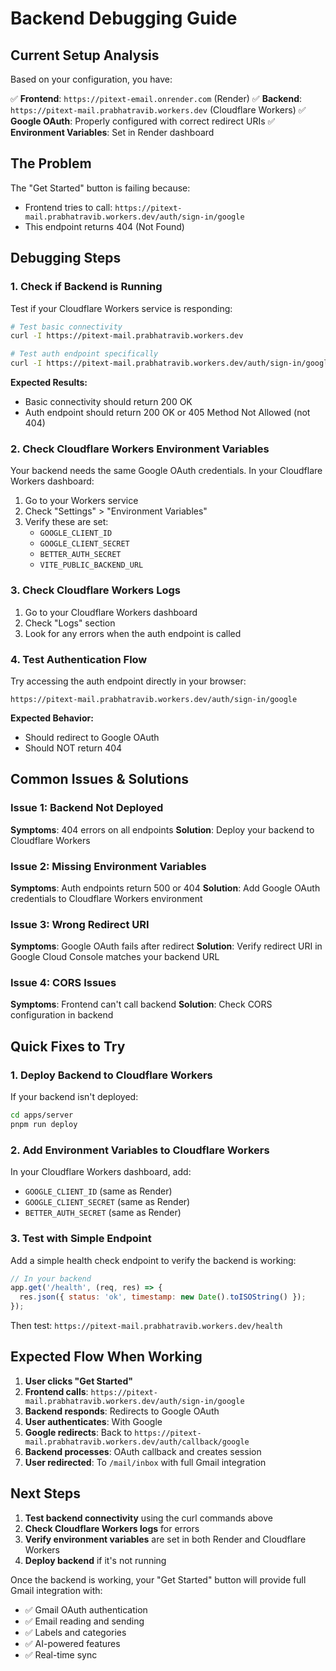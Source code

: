# Backend Debugging Guide

## Current Setup Analysis

Based on your configuration, you have:

✅ **Frontend**: `https://pitext-email.onrender.com` (Render)
✅ **Backend**: `https://pitext-mail.prabhatravib.workers.dev` (Cloudflare Workers)
✅ **Google OAuth**: Properly configured with correct redirect URIs
✅ **Environment Variables**: Set in Render dashboard

## The Problem

The "Get Started" button is failing because:
- Frontend tries to call: `https://pitext-mail.prabhatravib.workers.dev/auth/sign-in/google`
- This endpoint returns 404 (Not Found)

## Debugging Steps

### 1. Check if Backend is Running

Test if your Cloudflare Workers service is responding:

```bash
# Test basic connectivity
curl -I https://pitext-mail.prabhatravib.workers.dev

# Test auth endpoint specifically
curl -I https://pitext-mail.prabhatravib.workers.dev/auth/sign-in/google
```

**Expected Results:**
- Basic connectivity should return 200 OK
- Auth endpoint should return 200 OK or 405 Method Not Allowed (not 404)

### 2. Check Cloudflare Workers Environment Variables

Your backend needs the same Google OAuth credentials. In your Cloudflare Workers dashboard:

1. Go to your Workers service
2. Check "Settings" > "Environment Variables"
3. Verify these are set:
   - `GOOGLE_CLIENT_ID`
   - `GOOGLE_CLIENT_SECRET`
   - `BETTER_AUTH_SECRET`
   - `VITE_PUBLIC_BACKEND_URL`

### 3. Check Cloudflare Workers Logs

1. Go to your Cloudflare Workers dashboard
2. Check "Logs" section
3. Look for any errors when the auth endpoint is called

### 4. Test Authentication Flow

Try accessing the auth endpoint directly in your browser:
```
https://pitext-mail.prabhatravib.workers.dev/auth/sign-in/google
```

**Expected Behavior:**
- Should redirect to Google OAuth
- Should NOT return 404

## Common Issues & Solutions

### Issue 1: Backend Not Deployed
**Symptoms**: 404 errors on all endpoints
**Solution**: Deploy your backend to Cloudflare Workers

### Issue 2: Missing Environment Variables
**Symptoms**: Auth endpoints return 500 or 404
**Solution**: Add Google OAuth credentials to Cloudflare Workers environment

### Issue 3: Wrong Redirect URI
**Symptoms**: Google OAuth fails after redirect
**Solution**: Verify redirect URI in Google Cloud Console matches your backend URL

### Issue 4: CORS Issues
**Symptoms**: Frontend can't call backend
**Solution**: Check CORS configuration in backend

## Quick Fixes to Try

### 1. Deploy Backend to Cloudflare Workers
If your backend isn't deployed:

```bash
cd apps/server
pnpm run deploy
```

### 2. Add Environment Variables to Cloudflare Workers
In your Cloudflare Workers dashboard, add:
- `GOOGLE_CLIENT_ID` (same as Render)
- `GOOGLE_CLIENT_SECRET` (same as Render)
- `BETTER_AUTH_SECRET` (same as Render)

### 3. Test with Simple Endpoint
Add a simple health check endpoint to verify the backend is working:

```javascript
// In your backend
app.get('/health', (req, res) => {
  res.json({ status: 'ok', timestamp: new Date().toISOString() });
});
```

Then test: `https://pitext-mail.prabhatravib.workers.dev/health`

## Expected Flow When Working

1. **User clicks "Get Started"**
2. **Frontend calls**: `https://pitext-mail.prabhatravib.workers.dev/auth/sign-in/google`
3. **Backend responds**: Redirects to Google OAuth
4. **User authenticates**: With Google
5. **Google redirects**: Back to `https://pitext-mail.prabhatravib.workers.dev/auth/callback/google`
6. **Backend processes**: OAuth callback and creates session
7. **User redirected**: To `/mail/inbox` with full Gmail integration

## Next Steps

1. **Test backend connectivity** using the curl commands above
2. **Check Cloudflare Workers logs** for errors
3. **Verify environment variables** are set in both Render and Cloudflare Workers
4. **Deploy backend** if it's not running

Once the backend is working, your "Get Started" button will provide full Gmail integration with:
- ✅ Gmail OAuth authentication
- ✅ Email reading and sending
- ✅ Labels and categories
- ✅ AI-powered features
- ✅ Real-time sync 